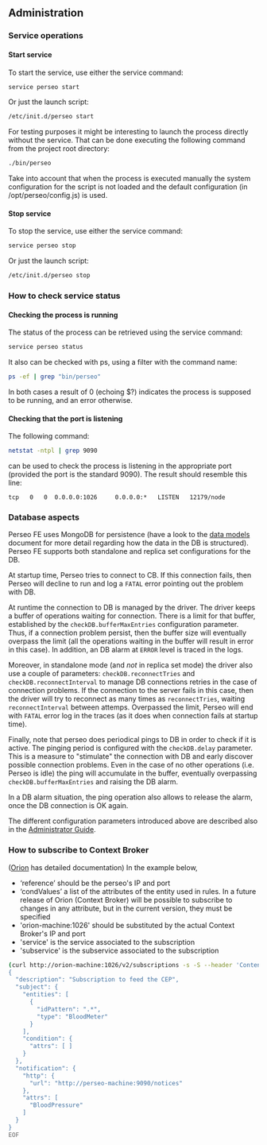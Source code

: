 ## Administration

### Service operations

#### Start service

To start the service, use either the service command:

```bash
service perseo start
```

Or just the launch script:

```bash
/etc/init.d/perseo start
```

For testing purposes it might be interesting to launch the process directly without the service. That can be done
executing the following command from the project root directory:

```bash
./bin/perseo
```

Take into account that when the process is executed manually the system configuration for the script is not loaded and
the default configuration (in /opt/perseo/config.js) is used.

#### Stop service

To stop the service, use either the service command:

```bash
service perseo stop
```

Or just the launch script:

```bash
/etc/init.d/perseo stop
```

### How to check service status

#### Checking the process is running

The status of the process can be retrieved using the service command:

```bash
service perseo status
```

It also can be checked with ps, using a filter with the command name:

```bash
ps -ef | grep "bin/perseo"
```

In both cases a result of 0 (echoing $?) indicates the process is supposed to be running, and an error otherwise.

#### Checking that the port is listening

The following command:

```bash
netstat -ntpl | grep 9090
```

can be used to check the process is listening in the appropriate port (provided the port is the standard 9090). The
result should resemble this line:

```text
tcp   0   0  0.0.0.0:1026     0.0.0.0:*   LISTEN   12179/node
```

### Database aspects

Perseo FE uses MongoDB for persistence (have a look to the [data models](../models/models.md) document for more detail
regarding how the data in the DB is structured). Perseo FE supports both standalone and replica set configurations for
the DB.

At startup time, Perseo tries to connect to CB. If this connection fails, then Perseo will decline to run and log a
`FATAL` error pointing out the problem with DB.

At runtime the connection to DB is managed by the driver. The driver keeps a buffer of operations waiting for
connection. There is a limit for that buffer, established by the `checkDB.bufferMaxEntries` configuration parameter.
Thus, if a connection problem persist, then the buffer size will eventually overpass the limit (all the operations
waiting in the buffer will result in error in this case). In addition, an DB alarm at `ERROR` level is traced in the
logs.

Moreover, in standalone mode (and _not_ in replica set mode) the driver also use a couple of parameters:
`checkDB.reconnectTries` and `checkDB.reconnectInterval` to manage DB connections retries in the case of connection
problems. If the connection to the server fails in this case, then the driver will try to reconnect as many times as
`reconnectTries`, waiting `reconnectInterval` between attemps. Overpassed the limit, Perseo will end with `FATAL` error
log in the traces (as it does when connection fails at startup time).

Finally, note that perseo does periodical pings to DB in order to check if it is active. The pinging period is
configured with the `checkDB.delay` parameter. This is a measure to "stimulate" the connection with DB and early
discover possible connection problems. Even in the case of no other operations (i.e. Perseo is idle) the ping will
accumulate in the buffer, eventually overpassing `checkDB.bufferMaxEntries` and raising the DB alarm.

In a DB alarm situation, the ping operation also allows to release the alarm, once the DB connection is OK again.

The different configuration parameters introduced above are described also in the [Administrator Guide](index.md).

### How to subscribe to Context Broker

([Orion](https://github.com/telefonicaid/fiware-orion) has detailed documentation) In the example below,

-   ‘reference’ should be the perseo's IP and port
-   ‘condValues’ a list of the attributes of the entity used in rules. In a future release of Orion (Context Broker)
    will be possible to subscribe to changes in any attribute, but in the current version, they must be specified
-   'orion-machine:1026' should be substituted by the actual Context Broker's IP and port
-   'service' is the service associated to the subscription
-   'subservice' is the subservice associated to the subscription

```bash
(curl http://orion-machine:1026/v2/subscriptions -s -S --header 'Content-Type: application/json' --header 'Fiware-Service: service' –header 'Fiware-ServicePath: subservice' -d @- | python -mjson.tool) <<EOF
{
  "description": "Subscription to feed the CEP",
  "subject": {
    "entities": [
      {
        "idPattern": ".*",
        "type": "BloodMeter"
      }
    ],
    "condition": {
      "attrs": [ ]
    }
  },
  "notification": {
    "http": {
      "url": "http://perseo-machine:9090/notices"
    },
    "attrs": [
      "BloodPressure"
    ]
  }
}
EOF
```
